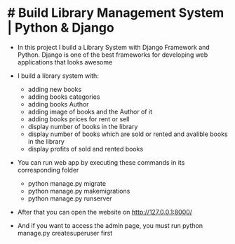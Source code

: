 ﻿# # Build Library Management System | Python & Django
 
- In this project I build a Library System with Django Framework and Python.
 Django is one of the best frameworks for developing web applications that looks awesome 

- I build a library system with:
    - adding new books
    - adding books categories
    - adding books Author
    - adding image of books and the Author of it 
    - adding books prices for rent or sell 
    - display number of books in the library
    - display number of books which are sold or rented and avalible books in the library
    - display profits of sold and rented books



- You can run web app by executing these commands in its corresponding folder
   - python manage.py migrate
   - python manage.py makemigrations
   - python manage.py runserver

- After that you can open the website on http://127.0.0.1:8000/
- And if you want to access the admin page, you must run python manage.py createsuperuser first
